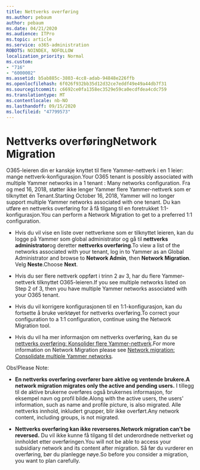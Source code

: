 ```yaml
---
title: Nettverks overføring
ms.author: pebaum
author: pebaum
ms.date: 04/21/2020
ms.audience: ITPro
ms.topic: article
ms.service: o365-administration
ROBOTS: NOINDEX, NOFOLLOW
localization_priority: Normal
ms.custom:
- "716"
- "6000002"
ms.assetid: b5ab885c-3803-4cc8-adab-94848e226ffb
ms.openlocfilehash: 6f026f932bb35d12d32ce7eddf49e49a44db7f31
ms.sourcegitcommit: c6692ce0fa1358ec3529e59ca0ecdfdea4cdc759
ms.translationtype: MT
ms.contentlocale: nb-NO
ms.lasthandoff: 09/15/2020
ms.locfileid: "47799573"
---
```

# <a name="network-migration"></a><span data-ttu-id="7c824-102">Nettverks overføring</span><span class="sxs-lookup"><span data-stu-id="7c824-102">Network Migration</span></span>

<span data-ttu-id="7c824-103">O365-leieren din er kanskje knyttet til flere Yammer-nettverk i en 1 leier: mange nettverk-konfigurasjon.</span><span class="sxs-lookup"><span data-stu-id="7c824-103">Your O365 tenant is possibly associated with multiple Yammer networks in a 1 tenant : Many networks configuration.</span></span> <span data-ttu-id="7c824-104">Fra og med 16, 2018, støtter ikke lenger Yammer flere Yammer-nettverk som er tilknyttet én Tenant.</span><span class="sxs-lookup"><span data-stu-id="7c824-104">Starting October 16, 2018, Yammer will no longer support multiple Yammer networks associated with one tenant.</span></span> <span data-ttu-id="7c824-105">Du kan utføre en nettverks overføring for å få tilgang til en foretrukket 1:1-konfigurasjon.</span><span class="sxs-lookup"><span data-stu-id="7c824-105">You can perform a Network Migration to get to a preferred 1:1 configuration.</span></span>
  
- <span data-ttu-id="7c824-106">Hvis du vil vise en liste over nettverkene som er tilknyttet leieren, kan du logge på Yammer som global administrator og gå til **nettverks administrator**og deretter **nettverks overføring**.</span><span class="sxs-lookup"><span data-stu-id="7c824-106">To view a list of the networks associated with your tenant, log in to Yammer as an Global Administrator and browse to **Network Admin**, then **Network Migration**.</span></span> <span data-ttu-id="7c824-107">Velg **Neste**.</span><span class="sxs-lookup"><span data-stu-id="7c824-107">Choose **Next**.</span></span>

- <span data-ttu-id="7c824-108">Hvis du ser flere nettverk oppført i trinn 2 av 3, har du flere Yammer-nettverk tilknyttet O365-leieren.</span><span class="sxs-lookup"><span data-stu-id="7c824-108">If you see multiple networks listed on Step 2 of 3, then you have multiple Yammer networks associated with your O365 tenant.</span></span>

- <span data-ttu-id="7c824-109">Hvis du vil korrigere konfigurasjonen til en 1:1-konfigurasjon, kan du fortsette å bruke verktøyet for nettverks overføring.</span><span class="sxs-lookup"><span data-stu-id="7c824-109">To correct your configuration to a 1:1 configuration, continue using the Network Migration tool.</span></span>

- <span data-ttu-id="7c824-110">Hvis du vil ha mer informasjon om nettverks overføring, kan du se [nettverks overføring: Konsolider flere Yammer-nettverk](https://docs.microsoft.com/yammer/configure-your-yammer-network/consolidate-multiple-yammer-networks).</span><span class="sxs-lookup"><span data-stu-id="7c824-110">For more information on Network Migration please see [Network migration: Consolidate multiple Yammer networks](https://docs.microsoft.com/yammer/configure-your-yammer-network/consolidate-multiple-yammer-networks).</span></span>

<span data-ttu-id="7c824-111">Obs!</span><span class="sxs-lookup"><span data-stu-id="7c824-111">Please Note:</span></span>
  
- <span data-ttu-id="7c824-112">**En nettverks overføring overfører bare aktive og ventende brukere.**</span><span class="sxs-lookup"><span data-stu-id="7c824-112">**A network migration migrates only the active and pending users.**</span></span> <span data-ttu-id="7c824-113">I tillegg til de aktive brukerne overføres også brukernes informasjon, for eksempel navn og profil bilde.</span><span class="sxs-lookup"><span data-stu-id="7c824-113">Along with the active users, the users' information, such as name and profile picture, is also migrated.</span></span> <span data-ttu-id="7c824-114">Alle nettverks innhold, inkludert grupper, blir ikke overført.</span><span class="sxs-lookup"><span data-stu-id="7c824-114">Any network content, including groups, is not migrated.</span></span>

- <span data-ttu-id="7c824-115">**Nettverks overføring kan ikke reverseres.**</span><span class="sxs-lookup"><span data-stu-id="7c824-115">**Network migration can't be reversed.**</span></span> <span data-ttu-id="7c824-116">Du vil ikke kunne få tilgang til det underordnede nettverket og innholdet etter overføringen.</span><span class="sxs-lookup"><span data-stu-id="7c824-116">You will not be able to access your subsidiary network and its content after migration.</span></span> <span data-ttu-id="7c824-117">Så før du vurderer en overføring, bør du planlegge nøye.</span><span class="sxs-lookup"><span data-stu-id="7c824-117">So before you consider a migration, you want to plan carefully.</span></span>

